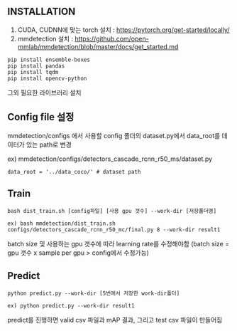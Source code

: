 ## INSTALLATION

1. CUDA, CUDNN에 맞는 torch 설치 : https://pytorch.org/get-started/locally/
2. mmdetection 설치 :
https://github.com/open-mmlab/mmdetection/blob/master/docs/get_started.md

```
pip install ensemble-boxes
pip install pandas
pip install tqdm
pip install opencv-python
```
그외 필요한 라이브러리 설치


## Config file 설정
mmdetection/configs 에서 사용할 config 폴더의 dataset.py에서 data_root를 데이터가 있는 path로 변경

ex) mmdetection/configs/detectors_cascade_rcnn_r50_ms/dataset.py

```
data_root = '../data_coco/' # dataset path
```
## Train 
```
bash dist_train.sh [config파일] [사용 gpu 갯수] --work-dir [저장폴더명]

ex) bash mmdetection/dist_train.sh configs/detectors_cascade_rcnn_r50_mc/final.py 8 --work-dir result1
```
batch size 및 사용하는 gpu 갯수에 따라 learning rate를 수정해야함 (batch size = gpu 갯수 x sample per gpu > config에서 수정가능)

## Predict 
```
python predict.py --work-dir [5번에서 저장한 work-dir폴더]

ex) python predict.py --work-dir result1
```
predict를 진행하면 valid csv 파일과 mAP 결과, 그리고 test csv 파일이 만들어짐

